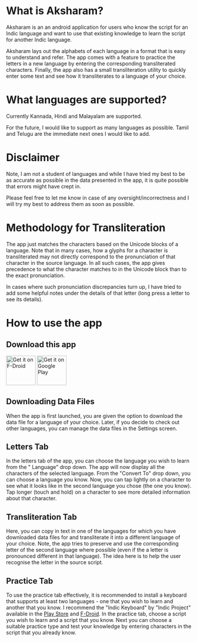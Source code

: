 # What is Aksharam?

Aksharam is an an android application for users who know the script for an Indic language and want 
to use that existing knowledge to learn the script for another Indic language.

Aksharam lays out the alphabets of each language in a format that is easy to understand and refer.
The app comes with a feature to practice the letters in a new language by entering the corresponding
transliterated characters. Finally, the app also has a small transliteration utility to quickly
enter some text and see how it transliterates to a language of your choice.

# What languages are supported?

Currently Kannada, Hindi and Malayalam are supported.

For the future, I would like to support as many languages as possible.
Tamil and Telugu are the immediate next ones I would like to add.

# Disclaimer

Note, I am not a student of languages and while I have tried my best to be as accurate as possible 
in the data presented in the app, it is quite possible that errors might have crept in.

Please feel free to let me know in case of any oversight/incorrectness and I will try my best to 
address them as soon as possible.

# Methodology for Transliteration

The app just matches the characters based on the Unicode blocks of a language. Note that in many cases,
how a glyphs for a character is transliterated may not directly correspond to the pronunciation of 
that character in the source language. In all such cases, the app gives precedence to what the character
matches to in the Unicode block than to the exact pronunciation.

In cases where such pronunciation discrepancies turn up, I have tried to add some helpful notes
under the details of that letter (long press a letter to see its details).

# How to use the app

## Download this app

[<img src="https://fdroid.gitlab.io/artwork/badge/get-it-on.png"
     alt="Get it on F-Droid"
     height="80">](https://f-droid.org/packages/in.digistorm.aksharam/)
[<img src="https://play.google.com/intl/en_us/badges/images/generic/en-play-badge.png"
     alt="Get it on Google Play"
     height="80">](https://play.google.com/store/apps/details?id=in.digistorm.aksharam)

## Downloading Data Files

When the app is first launched, you are given the option to download the data file for a
language of your choice. Later, if you decide to check out other languages, you can manage the
data files in the Settings screen.

## Letters Tab

In the letters tab of the app, you can choose the language you wish to learn from the "
Language" drop down. The app will now display all the characters of the selected language.
From the "Convert To" drop down, you can choose a language you know. Now, you can tap lightly
on a character to see what it looks like in the second language you chose (the one you know).
Tap longer (touch and hold) on a character to see more detailed information about that
character.

## Transliteration Tab

Here, you can copy in text in one of the languages for which you have downloaded data files
for and transliterate it into a different language of your choice. Note, the app tries to preserve
and use the corresponding letter of the second language where possible (even if the a letter is
pronounced different in that language). The idea here is to help the user recognise the letter in
the source script.

## Practice Tab

To use the practice tab effectively, it is recommended to install a keyboard that supports
at least two languages - one that you wish to learn and another that you know. I recommend the
"Indic Keyboard" by "Indic Project" available in the [Play Store](https://play.google.com/store/apps/details?id=org.smc.inputmethod.indic)
and [F-Droid](https://f-droid.org/en/packages/org.smc.inputmethod.indic/).
In the practice tab, choose a script you wish to learn and a script that you know. Next you
can choose a suitable practice type and test your knowledge by entering characters in the script
that you already know.
